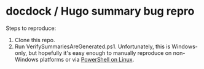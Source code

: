 # docdock / Hugo summary bug repro

Steps to reproduce:

1. Clone this repo.
2. Run VerifySummariesAreGenerated.ps1. Unfortunately, this is Windows-only, but hopefully it's easy enough to manually reproduce on non-Windows platforms or via [PowerShell on Linux](https://github.com/PowerShell/PowerShell/blob/master/docs/installation/linux.md).
